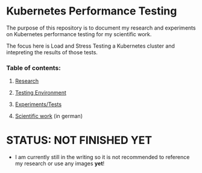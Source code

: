 # Kubernetes Performance Testing

The purpose of this repository is to document my research and experiments on Kubernetes performance testing for my scientific work.

The focus here is Load and Stress Testing a Kubernetes cluster and intepreting the results of those tests.

### Table of contents:

1.  [Research](Research\README.md) 

2.  [Testing Environment](Testing-Environment\README.md) 

3.  [Experiments/Tests](Experiments\README.md) 

4.  [Scientific work](Scientific-Work\README.md) (in german)





# STATUS: NOT FINISHED YET

- I am currently still in the writing so it is not recommended to reference my research or use any images **yet**!
